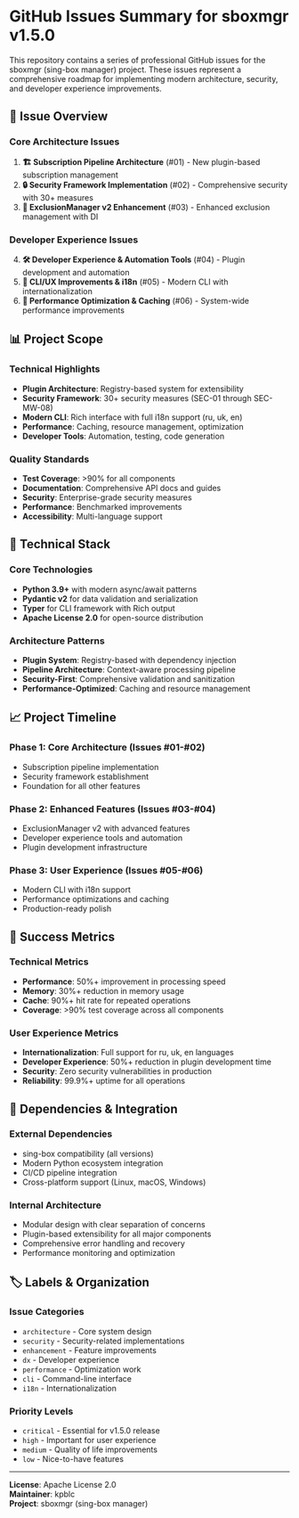 # GitHub Issues Summary for sboxmgr v1.5.0

This repository contains a series of professional GitHub issues for the sboxmgr (sing-box manager) project. These issues represent a comprehensive roadmap for implementing modern architecture, security, and developer experience improvements.

## 🎯 Issue Overview

### Core Architecture Issues
1. **🏗️ Subscription Pipeline Architecture** (#01) - New plugin-based subscription management
2. **🔒 Security Framework Implementation** (#02) - Comprehensive security with 30+ measures
3. **🎯 ExclusionManager v2 Enhancement** (#03) - Enhanced exclusion management with DI

### Developer Experience Issues  
4. **🛠️ Developer Experience & Automation Tools** (#04) - Plugin development and automation
5. **🎨 CLI/UX Improvements & i18n** (#05) - Modern CLI with internationalization
6. **🚀 Performance Optimization & Caching** (#06) - System-wide performance improvements

## 📊 Project Scope

### Technical Highlights
- **Plugin Architecture**: Registry-based system for extensibility
- **Security Framework**: 30+ security measures (SEC-01 through SEC-MW-08)
- **Modern CLI**: Rich interface with full i18n support (ru, uk, en)
- **Performance**: Caching, resource management, optimization
- **Developer Tools**: Automation, testing, code generation

### Quality Standards
- **Test Coverage**: >90% for all components
- **Documentation**: Comprehensive API docs and guides
- **Security**: Enterprise-grade security measures
- **Performance**: Benchmarked improvements
- **Accessibility**: Multi-language support

## 🔧 Technical Stack

### Core Technologies
- **Python 3.9+** with modern async/await patterns
- **Pydantic v2** for data validation and serialization
- **Typer** for CLI framework with Rich output
- **Apache License 2.0** for open-source distribution

### Architecture Patterns
- **Plugin System**: Registry-based with dependency injection
- **Pipeline Architecture**: Context-aware processing pipeline
- **Security-First**: Comprehensive validation and sanitization
- **Performance-Optimized**: Caching and resource management

## 📈 Project Timeline

### Phase 1: Core Architecture (Issues #01-#02)
- Subscription pipeline implementation
- Security framework establishment
- Foundation for all other features

### Phase 2: Enhanced Features (Issues #03-#04)
- ExclusionManager v2 with advanced features
- Developer experience tools and automation
- Plugin development infrastructure

### Phase 3: User Experience (Issues #05-#06)
- Modern CLI with i18n support
- Performance optimizations and caching
- Production-ready polish

## 🎯 Success Metrics

### Technical Metrics
- **Performance**: 50%+ improvement in processing speed
- **Memory**: 30%+ reduction in memory usage
- **Cache**: 90%+ hit rate for repeated operations
- **Coverage**: >90% test coverage across all components

### User Experience Metrics
- **Internationalization**: Full support for ru, uk, en languages
- **Developer Experience**: 50%+ reduction in plugin development time
- **Security**: Zero security vulnerabilities in production
- **Reliability**: 99.9%+ uptime for all operations

## 🔗 Dependencies & Integration

### External Dependencies
- sing-box compatibility (all versions)
- Modern Python ecosystem integration
- CI/CD pipeline integration
- Cross-platform support (Linux, macOS, Windows)

### Internal Architecture
- Modular design with clear separation of concerns
- Plugin-based extensibility for all major components
- Comprehensive error handling and recovery
- Performance monitoring and optimization

## 🏷️ Labels & Organization

### Issue Categories
- `architecture` - Core system design
- `security` - Security-related implementations
- `enhancement` - Feature improvements
- `dx` - Developer experience
- `performance` - Optimization work
- `cli` - Command-line interface
- `i18n` - Internationalization

### Priority Levels
- `critical` - Essential for v1.5.0 release
- `high` - Important for user experience
- `medium` - Quality of life improvements
- `low` - Nice-to-have features

---

**License**: Apache License 2.0  
**Maintainer**: kpblc  
**Project**: sboxmgr (sing-box manager)
